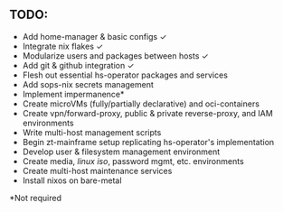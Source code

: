 TODO:
- 
- Add home-manager & basic configs ✓
- Integrate nix flakes ✓
- Modularize users and packages between hosts ✓
- Add git & github integration ✓
- Flesh out essential hs-operator packages and services
- Add sops-nix secrets management
- Implement impermanence\*
- Create microVMs (fully/partially declarative) and oci-containers
- Create vpn/forward-proxy, public & private reverse-proxy, and IAM environments
- Write multi-host management scripts
- Begin zt-mainframe setup replicating hs-operator's implementation
- Develop user & filesystem management environment
- Create media, *linux iso*, password mgmt, etc. environments  
- Create multi-host maintenance services
- Install nixos on bare-metal

\*Not required
